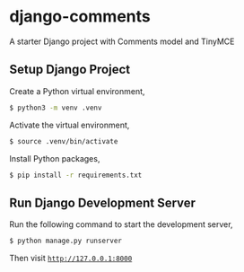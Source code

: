 # django-comments


A starter Django project with Comments model and TinyMCE


## Setup Django Project

Create a Python virtual environment,

```bash
$ python3 -m venv .venv
```

Activate the virtual environment,

```bash
$ source .venv/bin/activate
```

Install Python packages,

```bash
$ pip install -r requirements.txt
```

## Run Django Development Server

Run the following command to start the development server,

```bash
$ python manage.py runserver
```

Then visit [`http://127.0.0.1:8000`](http://127.0.0.1:8000)
